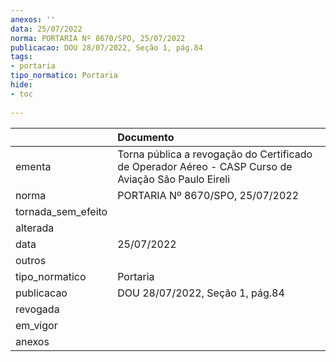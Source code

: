 ```yaml
---
anexos: ''
data: 25/07/2022
norma: PORTARIA Nº 8670/SPO, 25/07/2022
publicacao: DOU 28/07/2022, Seção 1, pág.84
tags:
- portaria
tipo_normatico: Portaria
hide: 
- toc 
 
---
```


|                    | Documento                                                                                           |
|:-------------------|:----------------------------------------------------------------------------------------------------|
| ementa             | Torna pública a revogação do Certificado de Operador Aéreo - CASP Curso de Aviação São Paulo Eireli |
| norma              | PORTARIA Nº 8670/SPO, 25/07/2022                                                                    |
| tornada_sem_efeito |                                                                                                     |
| alterada           |                                                                                                     |
| data               | 25/07/2022                                                                                          |
| outros             |                                                                                                     |
| tipo_normatico     | Portaria                                                                                            |
| publicacao         | DOU 28/07/2022, Seção 1, pág.84                                                                     |
| revogada           |                                                                                                     |
| em_vigor           |                                                                                                     |
| anexos             |                                                                                                     |